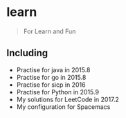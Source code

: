 # learn
> For Learn and Fun

## Including
* Practise for java in 2015.8
* Practise for go in 2015.8
* Practise for sicp in 2016
* Practise for Python in 2015.9
* My solutions for LeetCode in 2017.2
* My configuration for Spacemacs